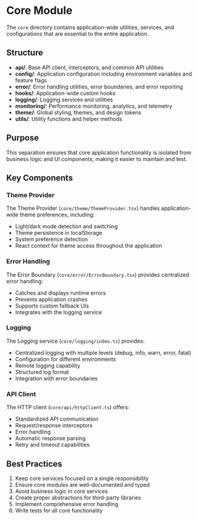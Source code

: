 # Core Module

The `core` directory contains application-wide utilities, services, and configurations that are essential to the entire application.

## Structure

- **api/**: Base API client, interceptors, and common API utilities
- **config/**: Application configuration including environment variables and feature flags
- **error/**: Error handling utilities, error boundaries, and error reporting
- **hooks/**: Application-wide custom hooks 
- **logging/**: Logging services and utilities
- **monitoring/**: Performance monitoring, analytics, and telemetry
- **theme/**: Global styling, themes, and design tokens
- **utils/**: Utility functions and helper methods

## Purpose

This separation ensures that core application functionality is isolated from business logic and UI components, making it easier to maintain and test.

## Key Components

### Theme Provider

The Theme Provider (`core/theme/ThemeProvider.tsx`) handles application-wide theme preferences, including:

- Light/dark mode detection and switching
- Theme persistence in localStorage
- System preference detection
- React context for theme access throughout the application

### Error Handling

The Error Boundary (`core/error/ErrorBoundary.tsx`) provides centralized error handling:

- Catches and displays runtime errors
- Prevents application crashes
- Supports custom fallback UIs
- Integrates with the logging service

### Logging

The Logging service (`core/logging/index.ts`) provides:

- Centralized logging with multiple levels (debug, info, warn, error, fatal)
- Configuration for different environments
- Remote logging capability
- Structured log format
- Integration with error boundaries

### API Client

The HTTP client (`core/api/httpClient.ts`) offers:

- Standardized API communication
- Request/response interceptors
- Error handling
- Automatic response parsing
- Retry and timeout capabilities

## Best Practices

1. Keep core services focused on a single responsibility
2. Ensure core modules are well-documented and typed
3. Avoid business logic in core services
4. Create proper abstractions for third-party libraries
5. Implement comprehensive error handling
6. Write tests for all core functionality 